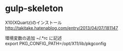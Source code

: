 gulp-skeleton
=============

X10(XQuartz)のインストール  
http://takitake.hatenablog.com/entry/2013/04/07/181147

環境変数の追加
~/.*rc に記述  
export PKG_CONFIG_PATH=/opt/X11/lib/pkgconfig
